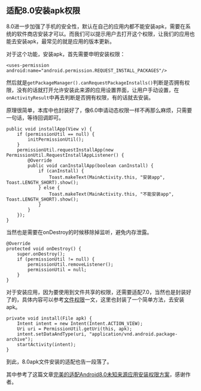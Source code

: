 ## 适配8.0安装apk权限

8.0进一步加强了手机的安全性，默认在自己的应用内都不能安装apk，需要在系统的软件商店安装才可以。而我们可以提示用户去打开这个权限，让我们的应用也能去安装apk，最常见的就是应用的版本更新。

对于这个功能，安装apk，首先需要申明安装权限：

```
<uses-permission android:name="android.permission.REQUEST_INSTALL_PACKAGES"/>
```

然后就是`getPackageManager().canRequestPackageInstalls()`判断是否拥有权限，没有的话就打开允许安装此来源的应用设置界面，让用户手动设置，在`onActivityResult`中再去判断是否拥有权限，有的话就去安装。

原理很简单，本库中也封装好了，像6.0申请动态权限一样不再那么麻烦，只需要一句话，等待回调即可。

```
public void installApp(View v) {
    if (permissionUtil == null) {
        initPermissionUtil();
    }
    permissionUtil.requestInstallApp(new PermissionUtil.RequestInstallAppListener() {
        @Override
        public void canInstallApp(boolean canInstall) {
            if (canInstall) {
                Toast.makeText(MainActivity.this, "安装app", Toast.LENGTH_SHORT).show();
            } else {
                Toast.makeText(MainActivity.this, "不能安装app", Toast.LENGTH_SHORT).show();
            }
        }
    });
}
```

当然也是需要在onDestroy的时候移除掉监听，避免内存泄露。

```
@Override
protected void onDestroy() {
    super.onDestroy();
    if (permissionUtil != null) {
        permissionUtil.removeListener();
        permissionUtil = null;
    }
}
```

对于安装应用，因为要使用到文件共享的权限，还需要适配7.0，当然也是封装好了的，具体内容可以参考[文件权限](https://github.com/arvinljw/PermissionHelper/blob/master/doc/文件权限.md)一文，这里也封装了一个简单方法，去安装apk。

```
private void install(File apk) {
    Intent intent = new Intent(Intent.ACTION_VIEW);
    Uri uri = PermissionUtil.getUri(this, apk);
    intent.setDataAndType(uri, "application/vnd.android.package-archive");
    startActivity(intent);
}
```

到此，8.0apk文件安装的适配也告一段落了。

其中参考了这篇文章[完美的适配Android8.0未知来源应用安装权限方案](https://blog.csdn.net/changmu175/article/details/78906829)，感谢作者。
